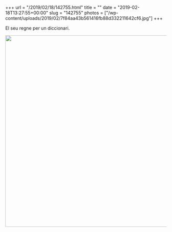 +++
url = "/2019/02/18/142755.html"
title = ""
date = "2019-02-18T13:27:55+00:00"
slug = "142755"
photos = ["/wp-content/uploads/2019/02/7f84aa43b561416fb88d332211642cf6.jpg"]
+++

El seu regne per un diccionari.

<img src="/wp-content/uploads/2019/02/7f84aa43b561416fb88d332211642cf6.jpg" width="600" height="600" alt="">
